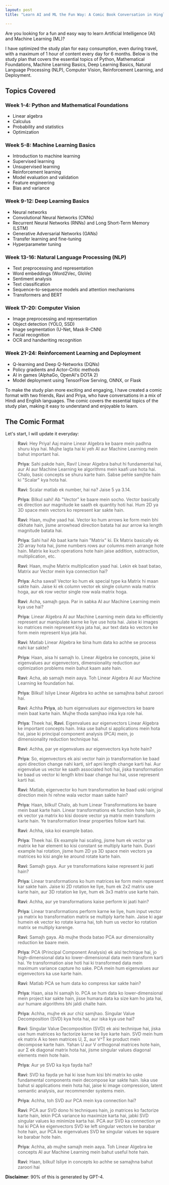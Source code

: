 ```yaml
---
layout: post
title: "Learn AI and ML the Fun Way: A Comic Book Conversation in Hinglish"

---
```


Are you looking for a fun and easy way to learn Artificial Intelligence (AI) and Machine Learning (ML)? 

I have optimized the study plan for easy consumption, even during travel, with a maximum of 1 hour of content every day for 6 months. Below is the study plan that covers the essential topics of Python, Mathematical Foundations, Machine Learning Basics, Deep Learning Basics, Natural Language Processing (NLP), Computer Vision, Reinforcement Learning, and Deployment.

## Topics Covered

### Week 1-4: Python and Mathematical Foundations

- Linear algebra
- Calculus
- Probability and statistics
- Optimization

### Week 5-8: Machine Learning Basics

- Introduction to machine learning
- Supervised learning
- Unsupervised learning
- Reinforcement learning
- Model evaluation and validation
- Feature engineering
- Bias and variance

### Week 9-12: Deep Learning Basics

- Neural networks
- Convolutional Neural Networks (CNNs)
- Recurrent Neural Networks (RNNs) and Long Short-Term Memory (LSTM)
- Generative Adversarial Networks (GANs)
- Transfer learning and fine-tuning
- Hyperparameter tuning

### Week 13-16: Natural Language Processing (NLP)

- Text preprocessing and representation
- Word embeddings (Word2Vec, GloVe)
- Sentiment analysis
- Text classification
- Sequence-to-sequence models and attention mechanisms
- Transformers and BERT

### Week 17-20: Computer Vision

- Image preprocessing and representation
- Object detection (YOLO, SSD)
- Image segmentation (U-Net, Mask R-CNN)
- Facial recognition
- OCR and handwriting recognition

### Week 21-24: Reinforcement Learning and Deployment

- Q-learning and Deep Q-Networks (DQNs)
- Policy gradients and Actor-Critic methods
- AI in games (AlphaGo, OpenAI's DOTA 2)
- Model deployment using TensorFlow Serving, ONNX, or Flask



To make the study plan more exciting and engaging, I have created a comic format with two friends, Ravi and Priya, who have conversations in a mix of Hindi and English languages. The comic covers the essential topics of the study plan, making it easy to understand and enjoyable to learn.


## The Comic Format


Let's start, I will update it everyday:

> **Ravi**: Hey Priya! Aaj maine Linear Algebra ke baare mein padhna shuru kiya hai. Mujhe lagta hai ki yeh AI aur Machine Learning mein bahut important hai.
>
> **Priya**: Sahi pakde hain, Ravi! Linear Algebra bahut hi fundamental hai, aur AI aur Machine Learning ke algorithms mein kaafi use hota hai. Chalo, basic concepts se shuru karte hain. Sabse pehle samjhte hain ki "Scalar" kya hota hai.
>
> **Ravi**: Scalar matlab ek number, hai na? Jaise 5 ya 3.14.
>
> **Priya**: Bilkul sahi! Ab "Vector" ke baare mein socho. Vector basically ek direction aur magnitude ke saath ek quantity hoti hai. Hum 2D ya 3D space mein vectors ko represent kar sakte hain.
>
> **Ravi**: Haan, mujhe yaad hai. Vector ko hum arrows ke form mein bhi dikhate hain, jisme arrowhead direction batata hai aur arrow ka length magnitude batata hai.
>
> **Priya**: Sahi hai! Ab baat karte hain "Matrix" ki. Ek Matrix basically ek 2D array hota hai, jisme numbers rows aur columns mein arrange hote hain. Matrix ke kuch operations hote hain jaise addition, subtraction, multiplication, etc.
>
> **Ravi**: Haan, mujhe Matrix multiplication yaad hai. Lekin ek baat batao, Matrix aur Vector mein kya connection hai?
>
> **Priya**: Acha sawal! Vector ko hum ek special type ka Matrix hi maan sakte hain. Jaise ki ek column vector ek single column wala matrix hoga, aur ek row vector single row wala matrix hoga.
>
> **Ravi**: Acha, samajh gaya. Par in sabka AI aur Machine Learning mein kya use hai?
>
> **Priya**: Linear Algebra AI aur Machine Learning mein data ko efficiently represent aur manipulate karne ke liye use hota hai. Jaise ki images ko matrices mein represent kiya jata hai, aur text data ko vectors ke form mein represent kiya jata hai.
>
> **Ravi**: Matlab Linear Algebra ke bina hum data ko achhe se process nahi kar sakte?
>
> **Priya**: Haan, aisa hi samajh lo. Linear Algebra ke concepts, jaise ki eigenvalues aur eigenvectors, dimensionality reduction aur optimization problems mein bahut kaam aate hain.
>
> **Ravi**: Acha, ab samajh mein aaya. Toh Linear Algebra AI aur Machine Learning ke foundation hai.
>
> **Priya**: Bilkul! Isliye Linear Algebra ko achhe se samajhna bahut zaroori hai.
>
> **Ravi**: Achha **Priya**, ab hum eigenvalues aur eigenvectors ke baare mein baat karte hain. Mujhe thoda samjhao inka kya role hai.
>
> **Priya**: Theek hai, **Ravi**. Eigenvalues aur eigenvectors Linear Algebra ke important concepts hain. Inka use bahut si applications mein hota hai, jaise ki principal component analysis (PCA) mein, jo dimensionality reduction technique hai.
>
> **Ravi**: Achha, par ye eigenvalues aur eigenvectors kya hote hain?
>
> **Priya**: So, eigenvectors ek aisi vector hain jo transformation ke baad apni direction change nahi karti, sirf apni length change karti hai. Aur eigenvalue us vector ke saath associated hoti hai, jiska transformation ke baad us vector ki length kitni baar change hui hai, usse represent karti hai.
>
> **Ravi**: Matlab, eigenvector ko hum transformation ke baad uski original direction mein hi rehne wala vector maan sakte hain?
>
> **Priya**: Haan, bilkul! Chalo, ab hum Linear Transformations ke baare mein baat karte hain. Linear transformations ek function hote hain, jo ek vector ya matrix ko kisi doosre vector ya matrix mein transform karte hain. Ye transformation linear properties follow karti hai.
>
> **Ravi**: Achha, iska koi example batao.
>
> **Priya**: Theek hai. Ek example hai scaling, jisme hum ek vector ya matrix ke har element ko kisi constant se multiply karte hain. Dusri example hai rotation, jisme hum 2D ya 3D space mein vectors ya matrices ko kisi angle ke around rotate karte hain.
>
> **Ravi**: Samajh gaya. Aur ye transformations kaise represent ki jaati hain?
>
> **Priya**: Linear transformations ko hum matrices ke form mein represent kar sakte hain. Jaise ki 2D rotation ke liye, hum ek 2x2 matrix use karte hain, aur 3D rotation ke liye, hum ek 3x3 matrix use karte hain.
>
> **Ravi**: Achha, aur ye transformations kaise perform ki jaati hain?
>
> **Priya**: Linear transformations perform karne ke liye, hum input vector ya matrix ko transformation matrix se multiply karte hain. Jaise ki agar humein ek vector ko rotate karna hai, toh hum us vector ko rotation matrix se multiply karenge.
>
> **Ravi**: Samajh gaya. Ab mujhe thoda batao PCA aur dimensionality reduction ke baare mein.
>
> **Priya**: PCA (Principal Component Analysis) ek aisi technique hai, jo high-dimensional data ko lower-dimensional data mein transform karti hai. Ye transformation aise hoti hai ki transformed data mein maximum variance capture ho sake. PCA mein hum eigenvalues aur eigenvectors ka use karte hain.
>
> **Ravi**: Matlab PCA se hum data ko compress kar sakte hain?
>
> **Priya**: Haan, aisa hi samajh lo. PCA se hum data ko lower-dimensional mein project kar sakte hain, jisse humara data ka size kam ho jata hai, aur humare algorithms bhi jaldi chalte hain.
>
> **Priya**: Achha, mujhe ek aur chiz samjhao. Singular Value Decomposition (SVD) kya hota hai, aur iska kya use hai?
>
> **Ravi**: Singular Value Decomposition (SVD) ek aisi technique hai, jiska use hum matrices ko factorize karne ke liye karte hain. SVD mein hum ek matrix A ko teen matrices U, Σ, aur V^T ke product mein decompose karte hain. Yahan U aur V orthogonal matrices hote hain, aur Σ ek diagonal matrix hota hai, jisme singular values diagonal elements mein hote hain.
>
> **Priya**: Aur ye SVD ka kya fayda hai?
>
> **Ravi**: SVD ka fayda ye hai ki isse hum kisi bhi matrix ko uske fundamental components mein decompose kar sakte hain. Iska use bahut si applications mein hota hai, jaise ki image compression, latent semantic analysis, aur recommender systems mein.
>
> **Priya**: Achha, toh SVD aur PCA mein kya connection hai?
>
> **Ravi**: PCA aur SVD dono hi techniques hain, jo matrices ko factorize karte hain, lekin PCA variance ko maximize karta hai, jabki SVD singular values ko minimize karta hai. PCA aur SVD ka connection ye hai ki PCA ke eigenvectors SVD ke left singular vectors ke barabar hote hain, aur PCA ke eigenvalues SVD ke singular values ke square ke barabar hote hain.
>
> **Priya**: Achha, ab mujhe samajh mein aaya. Toh Linear Algebra ke concepts AI aur Machine Learning mein bahut useful hote hain.
>
> **Ravi**: Haan, bilkul! Isliye in concepts ko achhe se samajhna bahut zaroori hai


**Disclaimer**: 90% of this is generated by GPT-4.